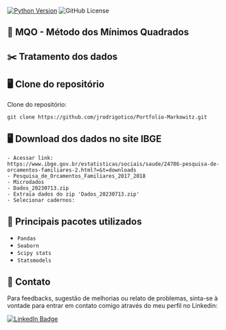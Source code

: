 [![Python Version](https://img.shields.io/badge/python-3.11.6-blue.svg)](https://www.python.org/downloads/)
![GitHub License](https://img.shields.io/github/license/jrodrigotico/python)

## 	:school: MQO - Método dos Mínimos Quadrados



## 	:scissors: Tratamento dos dados




## 	:desktop_computer: Clone do repositório
Clone do repositório:

```
git clone https://github.com/jrodrigotico/Portfolio-Markowitz.git
```

## 	:desktop_computer: Download dos dados no site IBGE
```
- Acessar link: https://www.ibge.gov.br/estatisticas/sociais/saude/24786-pesquisa-de-orcamentos-familiares-2.html?=&t=downloads
- Pesquisa_de_Orcamentos_Familiares_2017_2018
- Microdados
- Dados_20230713.zip
- Extraia dados do zip 'Dados_20230713.zip'
- Selecionar cadernos: 
```



## :mag_right: Principais pacotes utilizados
- ``Pandas``
- ``Seaborn``
- ``Scipy stats``
- ``Statsmodels``


## 	:email: Contato
Para feedbacks, sugestão de melhorias ou relato de problemas, sinta-se à vontade para entrar em contato comigo através do meu perfil no Linkedin:

[![LinkedIn Badge](https://img.shields.io/badge/LinkedIn-0077B5?style=for-the-badge&logo=linkedin&logoColor=white)](https://www.linkedin.com/in/joão-rodrigo-lemes-5603a6154/)



